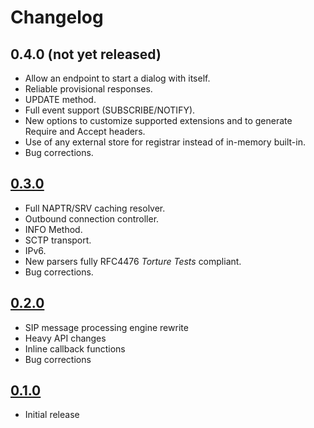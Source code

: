 Changelog
========

0.4.0 (not yet released)
------------------------
 
* Allow an endpoint to start a dialog with itself.
* Reliable provisional responses.
* UPDATE method.
* Full event support (SUBSCRIBE/NOTIFY).
* New options to customize supported extensions and to generate Require and Accept headers.
* Use of any external store for registrar instead of in-memory built-in.
* Bug corrections.



[0.3.0](https://github.com/kalta/nksip/releases/tag/v0.3.0)
------------------------
 
* Full NAPTR/SRV caching resolver.
* Outbound connection controller.
* INFO Method.
* SCTP transport.
* IPv6.
* New parsers fully RFC4476 _Torture Tests_ compliant.
* Bug corrections.


[0.2.0](https://github.com/kalta/nksip/releases/tag/v0.2.0)
-----

* SIP message processing engine rewrite
* Heavy API changes
* Inline callback functions
* Bug corrections


[0.1.0](https://github.com/kalta/nksip/releases/tag/v0.1.0)
-----

* Initial release


